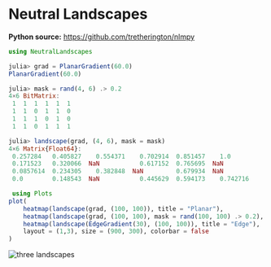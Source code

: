 # Neutral Landscapes

**Python source:** https://github.com/tretherington/nlmpy

```julia
using NeutralLandscapes

julia> grad = PlanarGradient(60.0)
PlanarGradient(60.0)

julia> mask = rand(4, 6) .> 0.2
4×6 BitMatrix:
 1  1  1  1  1  1
 1  1  0  1  1  0
 1  1  1  0  1  0
 1  1  0  1  1  1

julia> landscape(grad, (4, 6), mask = mask)
4×6 Matrix{Float64}:
 0.257284   0.405827    0.554371    0.702914  0.851457    1.0
 0.171523   0.320066  NaN           0.617152  0.765695  NaN
 0.0857614  0.234305    0.382848  NaN         0.679934  NaN
 0.0        0.148543  NaN           0.445629  0.594173    0.742716

 using Plots
plot(
    heatmap(landscape(grad, (100, 100)), title = "Planar"),
    heatmap(landscape(grad, (100, 100), mask = rand(100, 100) .> 0.2), title = "Planar + mask"),
    heatmap(landscape(EdgeGradient(30), (100, 100)), title = "Edge"),
    layout = (1,3), size = (900, 300), colorbar = false
)
```
![three landscapes](https://user-images.githubusercontent.com/8429802/107582714-3596bf80-6bfa-11eb-93ad-4202be6425e6.png)